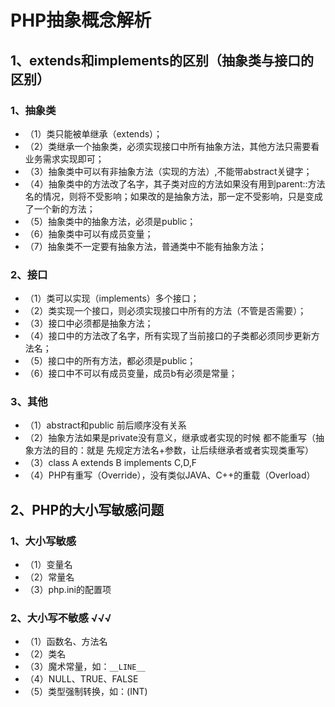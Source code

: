 # PHP抽象概念解析

## 1、extends和implements的区别（抽象类与接口的区别）

### 1、抽象类

* （1）类只能被单继承（extends）；
* （2）类继承一个抽象类，必须实现接口中所有抽象方法，其他方法只需要看业务需求实现即可；
* （3）抽象类中可以有非抽象方法（实现的方法）,不能带abstract关键字；
* （4）抽象类中的方法改了名字，其子类对应的方法如果没有用到parent::方法名的情况，则将不受影响；如果改的是抽象方法，那一定不受影响，只是变成了一个新的方法；
* （5）抽象类中的抽象方法，必须是public；
* （6）抽象类中可以有成员变量；
* （7）抽象类不一定要有抽象方法，普通类中不能有抽象方法；

### 2、接口

* （1）类可以实现（implements）多个接口；
* （2）类实现一个接口，则必须实现接口中所有的方法（不管是否需要）；
* （3）接口中必须都是抽象方法；
* （4）接口中的方法改了名字，所有实现了当前接口的子类都必须同步更新方法名；
* （5）接口中的所有方法，都必须是public；
* （6）接口中不可以有成员变量，成员b有必须是常量；

### 3、其他

* （1）abstract和public 前后顺序没有关系
* （2）抽象方法如果是private没有意义，继承或者实现的时候 都不能重写（抽象方法的目的：就是 先规定方法名+参数，让后续继承者或者实现类重写）
* （3）class A extends B implements C,D,F
* （4）PHP有重写（Override），没有类似JAVA、C++的重载（Overload）

## 2、PHP的大小写敏感问题

### 1、大小写敏感

* （1）变量名
* （2）常量名
* （3）php.ini的配置项

### 2、大小写不敏感 √√√

* （1）函数名、方法名
* （2）类名
* （3）魔术常量，如：`__LINE__`
* （4）NULL、TRUE、FALSE
* （5）类型强制转换，如：(INT)
